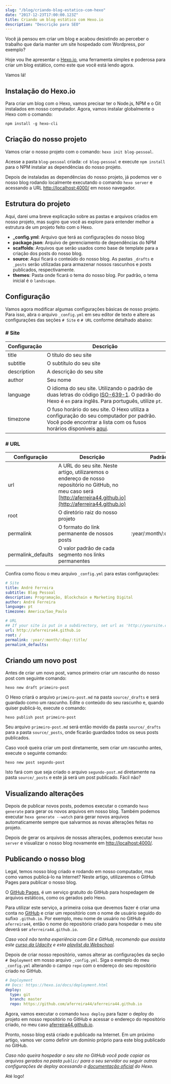 ```yaml
---
slug: "/blog/criando-blog-estatico-com-hexo"
date: "2017-12-23T17:00:00.123Z"
title: Criando um blog estático com Hexo.io
description: "Descrição para SEO"
---
```


Você já pensou em criar um blog e acabou desistindo ao perceber o trabalho que daria manter um site hospedado com Wordpress, por exemplo?

Hoje vou lhe apresentar o [Hexo.io](https://hexo.io/), uma ferramenta simples e poderosa para criar um blog estático, como este que você está lendo agora.
<!-- more -->

Vamos lá!

## Instalação do Hexo.io

Para criar um blog com o Hexo, vamos precisar ter o Node.js, NPM e o Git instalados em nosso computador. Agora, vamos instalar globalmente o Hexo com o comando:

`npm install -g hexo-cli`

## Criação do nosso projeto

Vamos criar o nosso projeto com o comando: `hexo init blog-pessoal`.

Acesse a pasta `blog-pessoal` criada: `cd blog-pessoal` e execute `npm install` para o NPM instalar as dependências do nosso projeto.

Depois de instaladas as dependências do nosso projeto, já podemos ver o nosso blog rodando localmente executando o comando `hexo server` e acessando a URL [http://localhost:4000/](http://localhost:4000/) em nosso navegador.

## Estrutura do projeto

Aqui, darei uma breve explicação sobre as pastas e arquivos criados em nosso projeto, mas sugiro que você as explore para entender melhor a estrutura de um projeto feito com o Hexo.

- **_config.yml**: Arquivo que terá as configurações do nosso blog
- **package.json**: Arquivo de gerenciamento de dependências do NPM
- **scaffolds**: Arquivos que serão usados como base de template para a criação dos posts do nosso blog.
- **source**: Aqui ficará o conteúdo do nosso blog. As pastas `_drafts` e `_posts` serão utilizadas para armazenar nossos rascunhos e posts publicados, respectivamente.
- **themes**: Pasta onde ficará o tema do nosso blog. Por padrão, o tema inicial é o `landscape`.

## Configuração

Vamos agora modificar algumas configurações básicas de nosso projeto. Para isso, abra o arquivo `_config.yml` em seu editor de texto e altere as configurações das seções `# Site` e `# URL` conforme detalhado abaixo:

### # Site

| Configuração | Descrição |
| ------------ | --------- |
| title | O título do seu site |
| subtitle | O subtítulo do seu site |
| description | A descrição do seu site |
| author | Seu nome |
| language | O idioma do seu site. Utilizando o padrão de duas letras do código [ISO-639-1](https://en.wikipedia.org/wiki/List_of_ISO_639-1_codes). O padrão do Hexo é `en` para inglês. Para português, utilize `pt`. |
| timezone | O fuso horário do seu site. O Hexo utiliza a configuração do seu computador por padrão. Você pode encontrar a lista com os fusos horários disponíveis [aqui](https://en.wikipedia.org/wiki/List_of_tz_database_time_zones). |

### # URL

| Configuração | Descrição | Padrão |
| ------------ | --------- | ------ |
| url | A URL do seu site. Neste artigo, utilizaremos o endereço de nosso repositório no GitHub, no meu caso será [http://aferreira44.github.io](http://aferreira44.github.io) | |
| root | O diretório raiz do nosso projeto |
| permalink | O formato do link permanente de nossos posts | :year/:month/:day/:title/ |
| permalink_defaults | O valor padrão de cada segmento nos links permanentes |

Confira como ficou o meu arquivo `_config.yml` para estas configurações:

```yml
# Site
title: André Ferreira
subtitle: Blog Pessoal
description: Programação, Blockchain e Marketing Digital
author: André Ferreira
language: pt
timezone: America/Sao_Paulo

# URL
## If your site is put in a subdirectory, set url as 'http://yoursite.com/child' and root as '/child/'
url: http://aferreira44.github.io
root: /
permalink: :year/:month/:day/:title/
permalink_defaults:
```

## Criando um novo post

Antes de criar um novo post, vamos primeiro criar um rascunho do nosso post com seguinte comando:

`hexo new draft primeiro-post`

O Hexo criará o arquivo `primeiro-post.md` na pasta `source/_drafts` e será guardado como um rascunho. Edite o conteúdo do seu rascunho e, quando quiser publicá-lo, execute o comando:

`hexo publish post primeiro-post`

Seu arquivo `primeiro-post.md` será então movido da pasta `source/_drafts` para a pasta `source/_posts`, onde ficarão guardados todos os seus posts publicados.

Caso você queira criar um post diretamente, sem criar um rascunho antes, execute o seguinte comando:

`hexo new post segundo-post`

Isto fará com que seja criado o arquivo `segundo-post.md` diretamente na pasta `source/_posts` e este já será um post publicado. Fácil não?

## Visualizando alterações

Depois de publicar novos posts, podemos executar o comando `hexo generate` para gerar os novos arquivos em nosso blog. Também podemos executar `hexo generate --watch` para gerar novos arquivos automaticamente sempre que salvarmos as novas alterações feitas no projeto.

Depois de gerar os arquivos de nossas alterações, podemos executar `hexo server` e visualizar o nosso blog novamente em [http://localhost:4000/](http://localhost:4000/).

## Publicando o nosso blog

Legal, temos nosso blog criado e rodando em nosso computador, mas como vamos publicá-lo na Internet? Neste artigo, utilizaremos o GitHub Pages para publicar o nosso blog.

O [GitHub Pages](https://pages.github.com/), é um serviço gratuito do GitHub para hospedagem de arquivos estáticos, como os gerados pelo Hexo.

Para utilizar este serviço, a primeira coisa que devemos fazer é criar uma conta no [GitHub](https://github.com/) e criar um repositório com o nome de usuário seguido do sufixo `.github.io`. Por exemplo, meu nome de usuário no GitHub é `aferreira44`, então o nome do repositório criado para hospedar o meu site deverá ser `aferreira44.github.io`.

*Caso você não tenha experiência com Git e GitHub, recomendo que assista este [curso da Udacity](https://classroom.udacity.com/courses/ud775) e esta [playlist da Webschool](https://www.youtube.com/playlist?list=PL77JVjKTJT2h4aACrIx1ECmr8h9esjh16).*

Depois de criar nosso repositório, vamos alterar as configurações da seção `# Deployment` em nosso arquivo `_config.yml`. Siga o exemplo do meu `_config.yml` alterando o campo `repo` com o endereço do seu repositório criado no GitHub.

```yml
# Deployment
## Docs: https://hexo.io/docs/deployment.html
deploy:
  type: git
  branch: master
  repo: https://github.com/aferreira44/aferreira44.github.io
```

Agora, vamos executar o comando `hexo deploy` para fazer o deploy do projeto em nosso repositório no GitHub e acessar o endereço do repositório criado, no meu caso [aferreira44.github.io](http://aferreira44.github.io).

Pronto, nosso blog está criado e publicado na Internet. Em um próximo artigo, vamos ver como definir um domínio próprio para este blog publicado no GitHub.

*Caso não queira hospedar o seu site no GitHub você pode copiar os arquivos gerados na pasta `public/` para o seu servidor ou seguir outras configurações de deploy acessando a [documentação oficial](https://hexo.io/docs/deployment.html) do Hexo.*

Até logo!